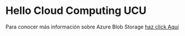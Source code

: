 # Hello Cloud Computing UCU

Para conocer más información sobre Azure Blob Storage [haz click Aquí](./info.md)
